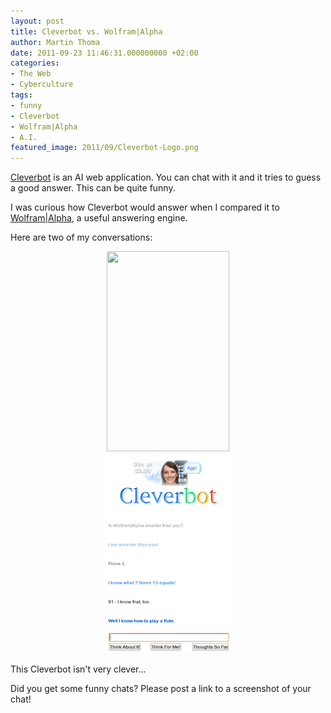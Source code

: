 ```yaml
---
layout: post
title: Cleverbot vs. Wolfram|Alpha
author: Martin Thoma
date: 2011-09-23 11:46:31.000000000 +02:00
categories:
- The Web
- Cyberculture
tags:
- funny
- Cleverbot
- Wolfram|Alpha
- A.I.
featured_image: 2011/09/Cleverbot-Logo.png
---
```

<a href="http://cleverbot.com/" title="Cleverbot">Cleverbot</a> is an AI web application. You can chat with it and it tries to guess a good answer. This can be quite funny.

I was curious how Cleverbot would answer when I compared it to <a href="http://www.wolframalpha.com/" title="answer engine">Wolfram|Alpha</a>, a useful answering engine. 

Here are two of my conversations:

<div class="separator" style="clear: both; text-align: center;">
<a href="../images/2011/09/Cleverbot.png" imageanchor="1" style="margin-left: 1em; margin-right: 1em;"><img border="0" height="320" src="../images/2011/09/Cleverbot.png/Cleverbot-thumb.png" width="196" /></a></div>

<div class="separator" style="clear: both; text-align: center;">
<a href="../images/2011/09/Cleverbot-2.png" imageanchor="1" style="margin-left: 1em; margin-right: 1em;"><img border="0" height="320" src="../images/2011/09/Cleverbot-2-thumb.png" width="201" /></a></div>

This Cleverbot isn't very clever...

Did you get some funny chats? Please post a link to a screenshot of your chat!
